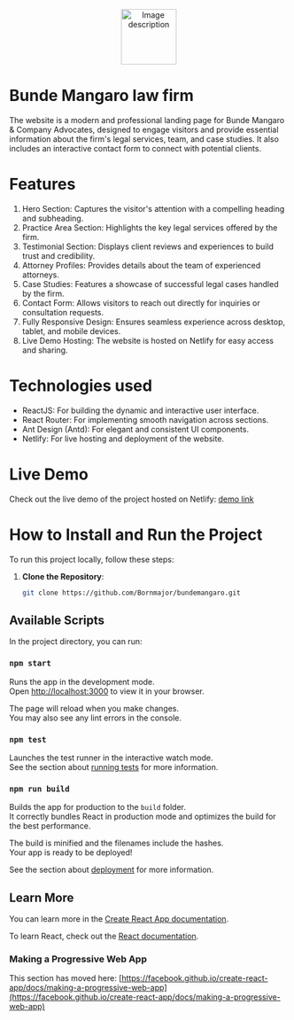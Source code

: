 <div align="center">
    <img src="https://github.com/user-attachments/assets/4ae8c882-40ec-4e9d-a067-19f813a5a3ad" alt="Image description" width="100">
</div>


# Bunde Mangaro law firm

The website is a modern and professional landing page for Bunde Mangaro & Company Advocates, designed to engage visitors and provide essential information about the firm's legal services, team, and case studies. It also includes an interactive contact form to connect with potential clients.


# Features
1. Hero Section: Captures the visitor's attention with a compelling heading and subheading.
2. Practice Area Section: Highlights the key legal services offered by the firm.
3. Testimonial Section: Displays client reviews and experiences to build trust and credibility.
4. Attorney Profiles: Provides details about the team of experienced attorneys.
5. Case Studies: Features a showcase of successful legal cases handled by the firm.
6. Contact Form: Allows visitors to reach out directly for inquiries or consultation requests.
7. Fully Responsive Design: Ensures seamless experience across desktop, tablet, and mobile devices.
8. Live Demo Hosting: The website is hosted on Netlify for easy access and sharing.

# Technologies used
* ReactJS: For building the dynamic and interactive user interface.
* React Router: For implementing smooth navigation across sections.
* Ant Design (Antd): For elegant and consistent UI components.
* Netlify: For live hosting and deployment of the website.

# Live Demo

Check out the live demo of the project hosted on Netlify: [demo link](https://maja-agency.netlify.app/](https://bundemangaro.netlify.app/))


# How to Install and Run the Project

To run this project locally, follow these steps:

1. **Clone the Repository**:
   ```bash
   git clone https://github.com/Bornmajor/bundemangaro.git

## Available Scripts

In the project directory, you can run:

### `npm start`

Runs the app in the development mode.\
Open [http://localhost:3000](http://localhost:3000) to view it in your browser.

The page will reload when you make changes.\
You may also see any lint errors in the console.

### `npm test`

Launches the test runner in the interactive watch mode.\
See the section about [running tests](https://facebook.github.io/create-react-app/docs/running-tests) for more information.

### `npm run build`

Builds the app for production to the `build` folder.\
It correctly bundles React in production mode and optimizes the build for the best performance.

The build is minified and the filenames include the hashes.\
Your app is ready to be deployed!

See the section about [deployment](https://facebook.github.io/create-react-app/docs/deployment) for more information.

## Learn More

You can learn more in the [Create React App documentation](https://facebook.github.io/create-react-app/docs/getting-started).

To learn React, check out the [React documentation](https://reactjs.org/).


### Making a Progressive Web App

This section has moved here: [https://facebook.github.io/create-react-app/docs/making-a-progressive-web-app](https://facebook.github.io/create-react-app/docs/making-a-progressive-web-app)



